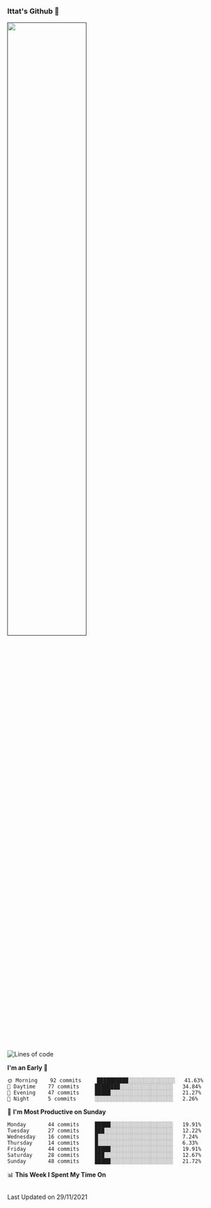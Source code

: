 ### Ittat's Github 👋

<a href="">
  <img align="center" src="https://github-readme-stats.vercel.app/api?username=ittat&hide_border=true&show_icons=true&count_private=true&theme=graywhite"  width="60%"/>
</a>


<!--START_SECTION:waka-->
![Lines of code](https://img.shields.io/badge/From%20Hello%20World%20I%27ve%20Written-610154%20lines%20of%20code-blue)

**I'm an Early 🐤** 

```text
🌞 Morning    92 commits     ██████████░░░░░░░░░░░░░░░   41.63% 
🌆 Daytime    77 commits     ████████░░░░░░░░░░░░░░░░░   34.84% 
🌃 Evening    47 commits     █████░░░░░░░░░░░░░░░░░░░░   21.27% 
🌙 Night      5 commits      ░░░░░░░░░░░░░░░░░░░░░░░░░   2.26%

```
📅 **I'm Most Productive on Sunday** 

```text
Monday       44 commits     █████░░░░░░░░░░░░░░░░░░░░   19.91% 
Tuesday      27 commits     ███░░░░░░░░░░░░░░░░░░░░░░   12.22% 
Wednesday    16 commits     █░░░░░░░░░░░░░░░░░░░░░░░░   7.24% 
Thursday     14 commits     █░░░░░░░░░░░░░░░░░░░░░░░░   6.33% 
Friday       44 commits     █████░░░░░░░░░░░░░░░░░░░░   19.91% 
Saturday     28 commits     ███░░░░░░░░░░░░░░░░░░░░░░   12.67% 
Sunday       48 commits     █████░░░░░░░░░░░░░░░░░░░░   21.72%

```


📊 **This Week I Spent My Time On** 

```text
```


 Last Updated on 29/11/2021
<!--END_SECTION:waka-->



<!--
**ittat/ittat** is a ✨ _special_ ✨ repository because its `README.md` (this file) appears on your GitHub profile.

Here are some ideas to get you started:

- 🔭 I’m currently working on ...
- 🌱 I’m currently learning ...
- 👯 I’m looking to collaborate on ...
- 🤔 I’m looking for help with ...
- 💬 Ask me about ...
- 📫 How to reach me: ...
- 😄 Pronouns: ...
- ⚡ Fun fact: ...

    technologies: {
        mobileApp: ["Android App"],
        frontEnd: {
            js: ["Vue", "Nuxt"],
            css: ["materialize", "vuetify", "bootstrap"]
        },
        backEnd: {
            js: ["node", "express", "SuiteScript"],
            python: ["flask"]
        },
        devOps: ["AWS", "Docker🐳", "Route53", "Nginx"],
        databases: ["mongo", "MySql", "sqlite"],
        misc: ["Firebase", "Socket.IO", "selenium", "open-cv", "php", "SuiteApp"]
    },
-->
